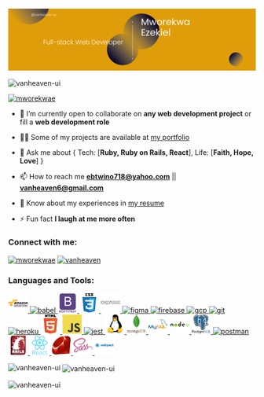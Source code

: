 <!-- <h1 align="center">Hi 👋, I'm Ezekiel Mworekwa</h1>
<h3 align="center">A committed and passionate fullstack web developer from Kampala, Uganda</h3> -->

![](banner2.png)
<p align="left"> <img src="https://komarev.com/ghpvc/?username=vanheaven-ui&label=Profile%20views&color=0e75b6&style=flat" alt="vanheaven-ui" /> </p>

<p align="left"> <a href="https://twitter.com/mworekwae" target="blank"><img src="https://img.shields.io/twitter/follow/mworekwae?logo=twitter&style=for-the-badge" alt="mworekwae" /></a> </p>

- 👯 I’m currently open to collaborate on **any web development project** or fill a **web development role**

- 👨‍💻 Some of my projects are available at [my portfolio](https://emworekwa.netlify.app/)

- 💬 Ask me about { Tech: [**Ruby, Ruby on Rails, React**], Life: [**Faith, Hope, Love**] }

- 📫 How to reach me **ebtwino718@yahoo.com** || **vanheaven6@gmail.com** 

- 📄 Know about my experiences in [my resume](https://docs.google.com/document/d/1baOHoOXb_naCnAImslmPcSrbzkx0dUuYM7shV9BAJDA/edit)

- ⚡ Fun fact **I laugh at me more often**

<h3 align="left">Connect with me:</h3>
<p align="left">
<a href="https://twitter.com/mworekwae" target="blank"><img align="center" src="https://cdn.jsdelivr.net/npm/simple-icons@3.0.1/icons/twitter.svg" alt="mworekwae" height="30" width="40" /></a>
<a href="https://linkedin.com/in/vanheaven" target="blank"><img align="center" src="https://cdn.jsdelivr.net/npm/simple-icons@3.0.1/icons/linkedin.svg" alt="vanheaven" height="30" width="40" /></a>
</p>

<h3 align="left">Languages and Tools:</h3>
<p align="left"> <a href="https://aws.amazon.com" target="_blank"> <img src="https://raw.githubusercontent.com/devicons/devicon/master/icons/amazonwebservices/amazonwebservices-original-wordmark.svg" alt="aws" width="40" height="40"/> </a> <a href="https://babeljs.io/" target="_blank"> <img src="https://www.vectorlogo.zone/logos/babeljs/babeljs-icon.svg" alt="babel" width="40" height="40"/> </a> <a href="https://getbootstrap.com" target="_blank"> <img src="https://raw.githubusercontent.com/devicons/devicon/master/icons/bootstrap/bootstrap-plain-wordmark.svg" alt="bootstrap" width="40" height="40"/> </a> <a href="https://www.w3schools.com/css/" target="_blank"> <img src="https://raw.githubusercontent.com/devicons/devicon/master/icons/css3/css3-original-wordmark.svg" alt="css3" width="40" height="40"/> </a> <a href="https://expressjs.com" target="_blank"> <img src="https://raw.githubusercontent.com/devicons/devicon/master/icons/express/express-original-wordmark.svg" alt="express" width="40" height="40"/> </a> <a href="https://www.figma.com/" target="_blank"> <img src="https://www.vectorlogo.zone/logos/figma/figma-icon.svg" alt="figma" width="40" height="40"/> </a> <a href="https://firebase.google.com/" target="_blank"> <img src="https://www.vectorlogo.zone/logos/firebase/firebase-icon.svg" alt="firebase" width="40" height="40"/> </a> <a href="https://cloud.google.com" target="_blank"> <img src="https://www.vectorlogo.zone/logos/google_cloud/google_cloud-icon.svg" alt="gcp" width="40" height="40"/> </a> <a href="https://git-scm.com/" target="_blank"> <img src="https://www.vectorlogo.zone/logos/git-scm/git-scm-icon.svg" alt="git" width="40" height="40"/> </a> <a href="https://heroku.com" target="_blank"> <img src="https://www.vectorlogo.zone/logos/heroku/heroku-icon.svg" alt="heroku" width="40" height="40"/> </a> <a href="https://www.w3.org/html/" target="_blank"> <img src="https://raw.githubusercontent.com/devicons/devicon/master/icons/html5/html5-original-wordmark.svg" alt="html5" width="40" height="40"/> </a> <a href="https://developer.mozilla.org/en-US/docs/Web/JavaScript" target="_blank"> <img src="https://raw.githubusercontent.com/devicons/devicon/master/icons/javascript/javascript-original.svg" alt="javascript" width="40" height="40"/> </a> <a href="https://jestjs.io" target="_blank"> <img src="https://www.vectorlogo.zone/logos/jestjsio/jestjsio-icon.svg" alt="jest" width="40" height="40"/> </a> <a href="https://www.linux.org/" target="_blank"> <img src="https://raw.githubusercontent.com/devicons/devicon/master/icons/linux/linux-original.svg" alt="linux" width="40" height="40"/> </a> <a href="https://www.mongodb.com/" target="_blank"> <img src="https://raw.githubusercontent.com/devicons/devicon/master/icons/mongodb/mongodb-original-wordmark.svg" alt="mongodb" width="40" height="40"/> </a> <a href="https://www.mysql.com/" target="_blank"> <img src="https://raw.githubusercontent.com/devicons/devicon/master/icons/mysql/mysql-original-wordmark.svg" alt="mysql" width="40" height="40"/> </a> <a href="https://nodejs.org" target="_blank"> <img src="https://raw.githubusercontent.com/devicons/devicon/master/icons/nodejs/nodejs-original-wordmark.svg" alt="nodejs" width="40" height="40"/> </a> <a href="https://www.postgresql.org" target="_blank"> <img src="https://raw.githubusercontent.com/devicons/devicon/master/icons/postgresql/postgresql-original-wordmark.svg" alt="postgresql" width="40" height="40"/> </a> <a href="https://postman.com" target="_blank"> <img src="https://www.vectorlogo.zone/logos/getpostman/getpostman-icon.svg" alt="postman" width="40" height="40"/> </a> <a href="https://rubyonrails.org" target="_blank"> <img src="https://raw.githubusercontent.com/devicons/devicon/master/icons/rails/rails-original-wordmark.svg" alt="rails" width="40" height="40"/> </a> <a href="https://reactjs.org/" target="_blank"> <img src="https://raw.githubusercontent.com/devicons/devicon/master/icons/react/react-original-wordmark.svg" alt="react" width="40" height="40"/> </a> <a href="https://www.ruby-lang.org/en/" target="_blank"> <img src="https://raw.githubusercontent.com/devicons/devicon/master/icons/ruby/ruby-original.svg" alt="ruby" width="40" height="40"/> </a> <a href="https://sass-lang.com" target="_blank"> <img src="https://raw.githubusercontent.com/devicons/devicon/master/icons/sass/sass-original.svg" alt="sass" width="40" height="40"/> </a> <a href="https://webpack.js.org" target="_blank"> <img src="https://raw.githubusercontent.com/devicons/devicon/d00d0969292a6569d45b06d3f350f463a0107b0d/icons/webpack/webpack-original-wordmark.svg" alt="webpack" width="40" height="40"/> </a> </p>

<p><img align="left" src="https://github-readme-stats.vercel.app/api/top-langs?username=vanheaven-ui&show_icons=true&locale=en&layout=compact" alt="vanheaven-ui" /></p>

<p>&nbsp;<img align="center" src="https://github-readme-stats.vercel.app/api?username=vanheaven-ui&show_icons=true&theme=dracula&title_color=faf5f5&text_color=d80e0e&locale=en" alt="vanheaven-ui" /></p>

<p><img align="center" src="https://github-readme-streak-stats.herokuapp.com/?user=vanheaven-ui&" alt="vanheaven-ui" /></p>
